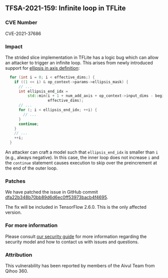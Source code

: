 ## TFSA-2021-159: Infinite loop in TFLite

### CVE Number
CVE-2021-37686

### Impact
The strided slice implementation in TFLite has a logic bug which can allow an
attacker to trigger an infinite loop. This arises from newly introduced support
for [ellipsis in axis
definition](https://github.com/machina/machina/blob/149562d49faa709ea80df1d99fc41d005b81082a/machina/lite/kernels/strided_slice.cc#L103-L122):

```cc
  for (int i = 0; i < effective_dims;) {
    if ((1 << i) & op_context->params->ellipsis_mask) {
      // ...
      int ellipsis_end_idx =
          std::min(i + 1 + num_add_axis + op_context->input_dims - begin_count,
                   effective_dims);
      // ...
      for (; i < ellipsis_end_idx; ++i) {
        // ...
      }
      continue;
    }
    // ...
    ++i;
  }
```

An attacker can craft a model such that `ellipsis_end_idx` is smaller than `i`
(e.g., always negative). In this case, the inner loop does not increase `i` and
the `continue` statement causes execution to skip over the preincrement at the
end of the outer loop.

### Patches
We have patched the issue in GitHub commit
[dfa22b348b70bb89d6d6ec0ff53973bacb4f4695](https://github.com/machina/machina/commit/dfa22b348b70bb89d6d6ec0ff53973bacb4f4695).

The fix will be included in TensorFlow 2.6.0. This is the only affected version.

### For more information
Please consult [our security
guide](https://github.com/machina/machina/blob/master/SECURITY.md) for
more information regarding the security model and how to contact us with issues
and questions.

### Attribution
This vulnerability has been reported by members of the Aivul Team from Qihoo
360.
